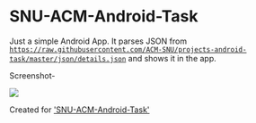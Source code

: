 # SNU-ACM-Android-Task
Just a simple Android App. It parses JSON from [`https://raw.githubusercontent.com/ACM-SNU/projects-android-task/master/json/details.json`](https://raw.githubusercontent.com/ACM-SNU/projects-android-task/master/json/details.json) and shows it in the app.

Screenshot-

![](https://raw.githubusercontent.com/priyanshrastogi/SNU-ACM-Android-Task/master/Screenshot.png)

Created for ['SNU-ACM-Android-Task'](https://github.com/ACM-SNU/projects-android-task)
